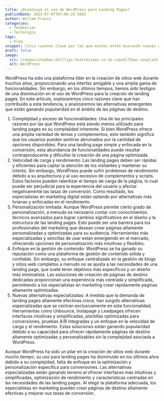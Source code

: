 ```yaml
---
title: ¿Disminuye el uso de WordPress para Landing Pages?
publishDate: 2023-07-07T07:06:24.566Z
author: Willem Franco
categories:
  - Tendencias
  - Tecnología
tags:
  - blog
snippet: Cinco razones clave por las que muchos están buscando nuevas alternativas.
draft: false
image:
  src: /images/stephen-phillips-hostreviews-co-uk-sspzml7fpwc-unsplash.jpg
  alt: WordPress
---
```

WordPress ha sido una plataforma líder en la creación de sitios web durante muchos años, proporcionando una interfaz amigable y una amplia gama de funcionalidades. Sin embargo, en los últimos tiempos, hemos sido testigos de una disminución en el uso de WordPress para la creación de landing pages. En este artículo, exploraremos cinco razones clave que han contribuido a esta tendencia, y analizaremos las alternativas emergentes que están ganando popularidad en el ámbito de las páginas de destino.

1. Complejidad y exceso de funcionalidades: Una de las principales razones por las que WordPress está siendo menos utilizado para landing pages es su complejidad inherente. Si bien WordPress ofrece una amplia variedad de temas y complementos, esto también significa que los usuarios pueden sentirse abrumados por la cantidad de opciones disponibles. Para una landing page simple y enfocada en la conversión, esta abundancia de funcionalidades puede resultar contraproducente y dificultar la creación de una página optimizada.
2. Velocidad de carga y rendimiento: Las landing pages deben ser rápidas y eficientes para captar la atención de los visitantes y mantener su interés. Sin embargo, WordPress puede sufrir problemas de rendimiento debido a su arquitectura y al uso excesivo de complementos y scripts. Estos factores pueden ralentizar el tiempo de carga de la página, lo cual puede ser perjudicial para la experiencia del usuario y afectar negativamente las tasas de conversión. Como resultado, los especialistas en marketing digital están optando por alternativas más livianas y enfocadas en el rendimiento.
3. Personalización limitada: Aunque WordPress permite cierto grado de personalización, a menudo es necesario contar con conocimientos técnicos avanzados para lograr cambios significativos en el diseño y la estructura de las landing pages. Esto puede ser una barrera para los profesionales del marketing que desean crear páginas altamente personalizadas y optimizadas para su audiencia. Herramientas más especializadas y sencillas de usar están emergiendo en el mercado, ofreciendo opciones de personalización más intuitivas y flexibles.
4. Enfoque en la gestión de contenido: WordPress se ha ganado su reputación como una plataforma de gestión de contenido sólida y confiable. Sin embargo, su enfoque centralizado en la gestión de blogs y sitios web completos a menudo no se ajusta a las necesidades de una landing page, que suele tener objetivos más específicos y un diseño más minimalista. Las soluciones de creación de páginas de destino dedicadas proporcionan una experiencia más centrada y simplificada, permitiendo a los especialistas en marketing crear rápidamente páginas altamente optimizadas.
5. Nuevas alternativas especializadas: A medida que la demanda de landing pages altamente efectivas crece, han surgido alternativas especializadas que se centran exclusivamente en esta funcionalidad. Herramientas como Unbounce, Instapage y Leadpages ofrecen interfaces intuitivas y simplificadas, plantillas optimizadas para conversiones, pruebas A/B integradas y un enfoque en la velocidad de carga y el rendimiento. Estas soluciones están ganando popularidad debido a su capacidad para ofrecer rápidamente páginas de destino altamente optimizadas y personalizables sin la complejidad asociada a WordPress.

Aunque WordPress ha sido un pilar en la creación de sitios web durante mucho tiempo, su uso para landing pages ha disminuido en los últimos años debido a su complejidad, falta de enfoque en la optimización y personalización específica para conversiones. Las alternativas especializadas están ganando terreno al ofrecer interfaces más intuitivas y simplificadas, optimización de rendimiento y características centradas en las necesidades de las landing pages. Al elegir la plataforma adecuada, los especialistas en marketing pueden crear páginas de destino altamente efectivas y mejorar sus tasas de conversión.